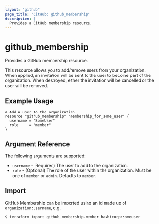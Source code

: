 ```yaml
---
layout: "github"
page_title: "GitHub: github_membership"
description: |-
  Provides a GitHub membership resource.
---
```


# github_membership

Provides a GitHub membership resource.

This resource allows you to add/remove users from your organization. When applied,
an invitation will be sent to the user to become part of the organization. When
destroyed, either the invitation will be cancelled or the user will be removed.

## Example Usage

```hcl
# Add a user to the organization
resource "github_membership" "membership_for_some_user" {
  username = "SomeUser"
  role     = "member"
}
```

## Argument Reference

The following arguments are supported:

* `username` - (Required) The user to add to the organization.
* `role` - (Optional) The role of the user within the organization.
            Must be one of `member` or `admin`. Defaults to `member`.


## Import

GitHub Membership can be imported using an id made up of `organization:username`, e.g.

```
$ terraform import github_membership.member hashicorp:someuser
```
